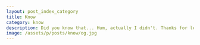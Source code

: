 ```yaml
---
layout: post_index_category
title: Know
category: know
description: Did you know that... Hum, actually I didn't. Thanks for letting me know!
image: /assets/p/posts/know/og.jpg
---
```

